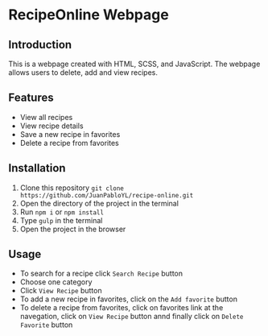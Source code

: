 # RecipeOnline Webpage

## Introduction
This is a webpage created with HTML, SCSS, and JavaScript. The webpage allows users to delete, add and view recipes.

## Features
* View all recipes
* View recipe details
* Save a new recipe in favorites
* Delete a recipe from favorites

## Installation
1. Clone this repository `git clone https://github.com/JuanPabloYL/recipe-online.git`
2. Open the directory of the project in the terminal
3. Run `npm i` or `npm install`
4. Type `gulp` in the terminal
5. Open the project in the browser

## Usage
* To search for a recipe click `Search Recipe` button
* Choose one category
* Click `View Recipe` button
* To add a new recipe in favorites, click on the `Add favorite` button
* To delete a recipe from favorites, click on favorites link at the navegation, click on `View Recipe` button annd finally click on `Delete Favorite` button
